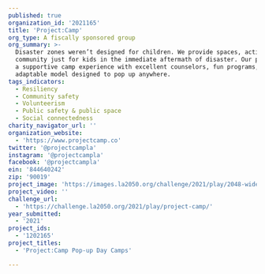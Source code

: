 ```yaml
---
published: true
organization_id: '2021165'
title: 'Project:Camp'
org_type: A fiscally sponsored group
org_summary: >-
  Disaster zones weren’t designed for children. We provide spaces, activity, and
  community just for kids in the immediate aftermath of disaster. Our promise is
  a supportive camp experience with excellent counselors, fun programs, and an
  adaptable model designed to pop up anywhere.
tags_indicators:
  - Resiliency
  - Community safety
  - Volunteerism
  - Public safety & public space
  - Social connectedness
charity_navigator_url: ''
organization_website:
  - 'https://www.projectcamp.co'
twitter: '@projectcampla'
instagram: '@projectcampla'
facebook: '@projectcampla'
ein: '844640242'
zip: '90019'
project_image: 'https://images.la2050.org/challenge/2021/play/2048-wide/project-camp.jpg'
project_video: ''
challenge_url:
  - 'https://challenge.la2050.org/2021/play/project-camp/'
year_submitted:
  - '2021'
project_ids:
  - '1202165'
project_titles:
  - 'Project:Camp Pop-up Day Camps'

---
```

